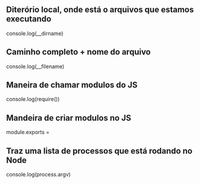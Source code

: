 ## Diterório local, onde está o arquivos que estamos executando
console.log(__dirname)

## Caminho completo + nome do arquivo
console.log(__filename)

## Maneira de chamar modulos do JS
console.log(require())

## Mandeira de criar modulos no JS
module.exports = 

## Traz uma lista de processos que está rodando no Node
console.log(process.argv)